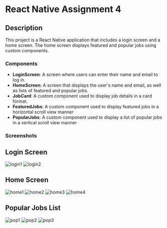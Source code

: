 # React Native Assignment 4

## Description

This project is a React Native application that includes a login screen and a home screen. The home screen displays featured and popular jobs using custom components.

### Components

- **LoginScreen**: A screen where users can enter their name and email to log in.
- **HomeScreen**: A screen that displays the user's name and email, as well as lists of featured and popular jobs.
- **JobCard**: A custom component used to display job details in a card format.
- **FeaturedJobs**: A custom component used to display featured jobs in a horizontal scroll view manner
- **PopularJobs**: A custom component used to display a list of popular jobs in a vertical scroll view manner

### Screenshots
## Login Screen
![login1](https://github.com/SulemanaAbu/rn-assignment4-11355543/assets/151389012/05f4a39f-f874-41e8-8b80-f43a2279fe63)
![login2](https://github.com/SulemanaAbu/rn-assignment4-11355543/assets/151389012/5ced66da-ccc6-4b9b-9047-45ff123bfec6)

## Home Screen
![home1](https://github.com/SulemanaAbu/rn-assignment4-11355543/assets/151389012/3e9571e0-c075-4e1e-9fe8-ecc463912c4f)
![home2](https://github.com/SulemanaAbu/rn-assignment4-11355543/assets/151389012/72785c54-92b2-408b-9a33-cf075bad6bc0)
![home3](https://github.com/SulemanaAbu/rn-assignment4-11355543/assets/151389012/ee565511-05cb-42c0-9af0-d4ec4b923053)
![home4](https://github.com/SulemanaAbu/rn-assignment4-11355543/assets/151389012/347077ff-c477-4c16-a8b2-f1d6b95dcbc4)

## Popular Jobs List
![pop1](https://github.com/SulemanaAbu/rn-assignment4-11355543/assets/151389012/f057ea0f-cd60-4bb7-9558-c92219cb28cc)
![pop2](https://github.com/SulemanaAbu/rn-assignment4-11355543/assets/151389012/7fa3066f-ed0a-4a23-9815-4d45f1d5809e)
![pop3](https://github.com/SulemanaAbu/rn-assignment4-11355543/assets/151389012/2439dbaa-367d-4042-9e0a-c96f80a57cd3)
